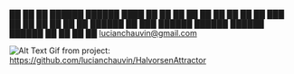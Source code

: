 ██       ██  ██   ██████   ██████    ████    ██  ██
██       ██  ██   ██         ██     ██  ██   ███ ██
██       ██  ██   ██         ██     ██████   ██ ███
██████   ██████   ██████   ██████   ██  ██   ██  ██
lucianchauvin@gmail.com

![Alt Text](https://github.com/lucianchauvin/HalvorsenAttractor/blob/main/halvorsenAttractor.gif)
Gif from project: https://github.com/lucianchauvin/HalvorsenAttractor
